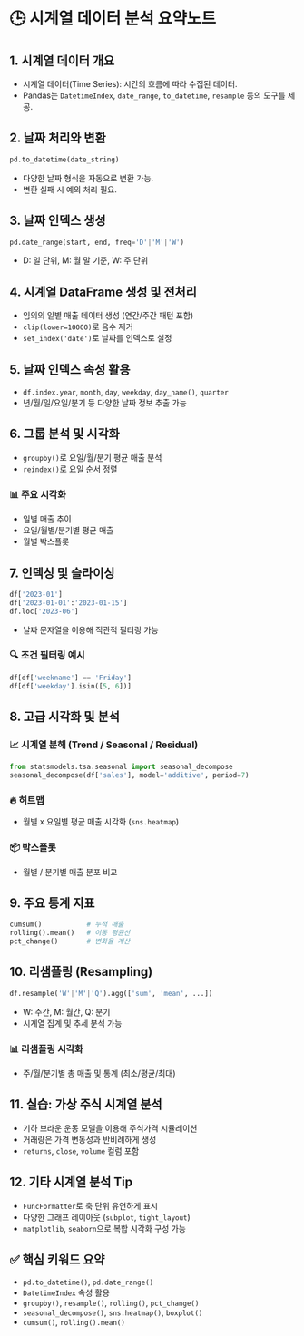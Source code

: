 
# 🕒 시계열 데이터 분석 요약노트

## 1. 시계열 데이터 개요
- 시계열 데이터(Time Series): 시간의 흐름에 따라 수집된 데이터.
- Pandas는 `DatetimeIndex`, `date_range`, `to_datetime`, `resample` 등의 도구를 제공.

## 2. 날짜 처리와 변환
```python
pd.to_datetime(date_string)
```
- 다양한 날짜 형식을 자동으로 변환 가능.
- 변환 실패 시 예외 처리 필요.

## 3. 날짜 인덱스 생성
```python
pd.date_range(start, end, freq='D'|'M'|'W')
```
- D: 일 단위, M: 월 말 기준, W: 주 단위

## 4. 시계열 DataFrame 생성 및 전처리
- 임의의 일별 매출 데이터 생성 (연간/주간 패턴 포함)
- `clip(lower=10000)`로 음수 제거
- `set_index('date')`로 날짜를 인덱스로 설정

## 5. 날짜 인덱스 속성 활용
- `df.index.year`, `month`, `day`, `weekday`, `day_name()`, `quarter`
- 년/월/일/요일/분기 등 다양한 날짜 정보 추출 가능

## 6. 그룹 분석 및 시각화
- `groupby()`로 요일/월/분기 평균 매출 분석
- `reindex()`로 요일 순서 정렬

### 📊 주요 시각화
- 일별 매출 추이
- 요일/월별/분기별 평균 매출
- 월별 박스플롯

## 7. 인덱싱 및 슬라이싱
```python
df['2023-01']
df['2023-01-01':'2023-01-15']
df.loc['2023-06']
```
- 날짜 문자열을 이용해 직관적 필터링 가능

### 🔍 조건 필터링 예시
```python
df[df['weekname'] == 'Friday']
df[df['weekday'].isin([5, 6])]
```

## 8. 고급 시각화 및 분석
### 📈 시계열 분해 (Trend / Seasonal / Residual)
```python
from statsmodels.tsa.seasonal import seasonal_decompose
seasonal_decompose(df['sales'], model='additive', period=7)
```

### 🔥 히트맵
- 월별 x 요일별 평균 매출 시각화 (`sns.heatmap`)

### 📦 박스플롯
- 월별 / 분기별 매출 분포 비교

## 9. 주요 통계 지표
```python
cumsum()           # 누적 매출
rolling().mean()   # 이동 평균선
pct_change()       # 변화율 계산
```

## 10. 리샘플링 (Resampling)
```python
df.resample('W'|'M'|'Q').agg(['sum', 'mean', ...])
```
- W: 주간, M: 월간, Q: 분기
- 시계열 집계 및 추세 분석 가능

### 📊 리샘플링 시각화
- 주/월/분기별 총 매출 및 통계 (최소/평균/최대)

## 11. 실습: 가상 주식 시계열 분석
- 기하 브라운 운동 모델을 이용해 주식가격 시뮬레이션
- 거래량은 가격 변동성과 반비례하게 생성
- `returns`, `close`, `volume` 컬럼 포함

## 12. 기타 시계열 분석 Tip
- `FuncFormatter`로 축 단위 유연하게 표시
- 다양한 그래프 레이아웃 (`subplot`, `tight_layout`)
- `matplotlib`, `seaborn`으로 복합 시각화 구성 가능

## ✅ 핵심 키워드 요약
- `pd.to_datetime()`, `pd.date_range()`
- `DatetimeIndex` 속성 활용
- `groupby()`, `resample()`, `rolling()`, `pct_change()`
- `seasonal_decompose()`, `sns.heatmap()`, `boxplot()`
- `cumsum()`, `rolling().mean()`
